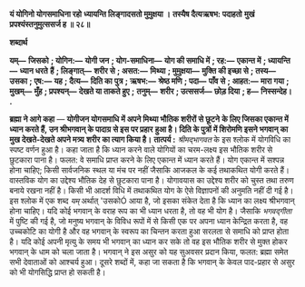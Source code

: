 **यं योगिनो योगसमाधिना रहो** **ध्यायन्ति लिङ्गादसतो मुमुक्षया ।** **तस्यैष दैत्यऋषभ: पदाहतो** **मुखं प्रपश्यंस्तनुमुत्ससर्ज ह ॥ २८॥** 

**शब्दार्थ** 

**यम्—** **जिसको** **; योगिन:—** **योगी जन** **; योग-समाधिना—** **योग की समाधि में** **; रह:—** **एकान्त में** **; ध्यायन्ति—** **ध्यान धरते** **हैं** **; लिङ्गात्—** **शरीर से** **; असत:—** **मिथ्या** **; मुमुक्षया—** **मुक्ति की इच्छा से** **; तस्य—** **उसका** **; एष:—** **यह** **; दैत्य—** **दिति का** **पुत्र** **; ऋषभ:—** **श्रेष्ठ मणि** **; पदा—** **पाँव से** **; आहत:—** **मारा गया** **; मुखम्—** **मुँह** **; प्रपश्यन्—** **देखते या ताकते हुए** **;** **तनुम्—** **शरीर** **; उत्ससर्ज—** **छोड़ दिया** **; ह—** **निस्सन्देह।** **.** 

**ब्रह्मा ने आगे कहा** — **योगीजन योगसमाधि में अपने मिथ्या भौतिक शरीरों से छूटने** **के लिए जिसका एकान्त में ध्यान करते हैं, उन श्रीभगवान् के पादाग्र से इस पर प्रहार** **हुआ है। दिति के पुत्रों में शिरोमणि इसने भगवान् का मुख देखते-देखते अपने मत्र्य** **शरीर का त्याग किया है।** **तात्पर्य :** *श्रीमद्भागवत* के इस श्लोक में योगविधि का स्पष्ट वर्णन हुआ है। कहा जाता है कि ध्यान करने वाले योगियों का चरम-लक्ष्य इस भौतिक शरीर से छुटकारा पाना है। फलत: वे समाधि प्राप्त करने के लिए एकान्त में ध्यान करते हैं। योग एकान्त में सश्पन्न होना चाहिए; किसी सार्वजनिक स्थल या मंच पर नहीं जैसाकि आजकल के कई तथाकथित योगी करते हैं। वास्तविक योग का उद्देश्य भौतिक देह से छुटकारा पाना है। योगावयास का उद्देश्य शरीर को चुस्त तथा तरुण बनाये रखना नहीं है। किसी भी आदर्श विधि में तथाकथित योग के ऐसे विज्ञापनों की अनुमति नहीं दी गई है। इस श्लोक में एक शब्द *यम्* अर्थात् 'उसकोÓ आया है, जो इसका संकेत देता है कि ध्यान का लक्ष्य श्रीभगवान् होना चाहिए। यदि कोई भगवान् के वराह रूप का भी ध्यान धरता है, तो वह भी योग है। जैसाकि *भगवद्गीता* में पुष्टि की गई है, जो मनुष्य भगवान् के विविध रूपों में से किसी एक पर अपना ध्यान केन्द्रित करता है, वह उच्चकोटि का योगी है और वह भगवान् के स्वरूप का चिन्तन करता हुआ सरलता से समाधि को प्राप्त होता है। यदि कोई अपनी मृत्यु के समय भी भगवान् का ध्यान कर सके तो वह इस भौतिक शरीर से मुक्त होकर भगवान् के धाम को चला जाता है। भगवान् ने इस असुर को यह सुअवसर प्रदान किया, फलत: ब्रह्मा समेत सभी देवाताओं को आश्चर्य हुआ। दूसरे शब्दों में, कहा जा सकता है कि भगवान् के केवल पाद-प्रहार से असुर को भी योगसिद्धि प्राप्त हो सकती है।  